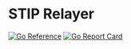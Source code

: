# STIP Relayer

[![Go Reference](https://pkg.go.dev/badge/github.com/synapsecns/sanguine/services/stiprelayer.svg)](https://pkg.go.dev/github.com/synapsecns/sanguine/services/stiprelayer)
[![Go Report Card](https://goreportcard.com/badge/github.com/synapsecns/sanguine/services/stiprelayer)](https://goreportcard.com/report/github.com/synapsecns/sanguine/services/stiprelayer)
